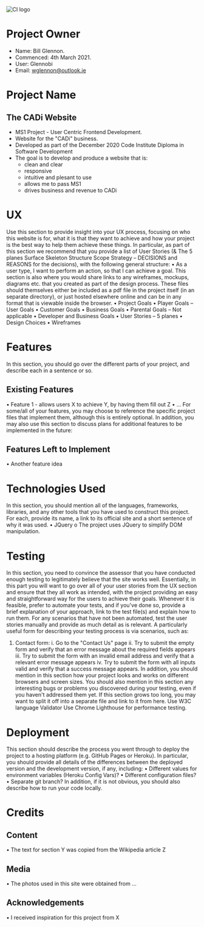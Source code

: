 ![CI logo](https://codeinstitute.s3.amazonaws.com/fullstack/ci_logo_small.png)
# Project Owner
* Name: Bill Glennon.
* Commenced: 4th March 2021.
* User: Glennobi
* Email: wglennon@outlook.ie

# Project Name
## The CADi Website
* MS1 Project - User Centric Frontend Development.
* Website for the "CADi" business.
* Developed as part of the December 2020 Code Institute Diploma in Software Development
* The goal is to develop and produce a website that is: 
    * clean and clear
    * responsive
    * intuitive and plesant to use
    * allows me to pass MS1
    * drives business and revenue to CADi

# UX
Use this section to provide insight into your UX process, focusing on who this website is for, what it is that they want to achieve and how your project is the best way to help them achieve these things.
In particular, as part of this section we recommend that you provide a list of User Stories (& The 5 planes Surface Skeleton Structure Scope Strategy – DECISIONS and REASONS for the decisions), with the following general structure:
•	As a user type, I want to perform an action, so that I can achieve a goal.
This section is also where you would share links to any wireframes, mockups, diagrams etc. that you created as part of the design process. These files should themselves either be included as a pdf file in the project itself (in an separate directory), or just hosted elsewhere online and can be in any format that is viewable inside the browser.
•	Project Goals
•	Player Goals – User Goals
•	Customer Goals
•	Business Goals
•	Parental Goals – Not applicable
•	Developer and Business Goals
•	User Stories – 5 planes
•	Design Choices
•	Wireframes

# Features
In this section, you should go over the different parts of your project, and describe each in a sentence or so.

## Existing Features
•	Feature 1 - allows users X to achieve Y, by having them fill out Z
•	...
For some/all of your features, you may choose to reference the specific project files that implement them, although this is entirely optional.
In addition, you may also use this section to discuss plans for additional features to be implemented in the future:

## Features Left to Implement
•	Another feature idea

# Technologies Used
In this section, you should mention all of the languages, frameworks, libraries, and any other tools that you have used to construct this project. For each, provide its name, a link to its official site and a short sentence of why it was used.
•	JQuery
o	The project uses JQuery to simplify DOM manipulation.

# Testing
In this section, you need to convince the assessor that you have conducted enough testing to legitimately believe that the site works well. Essentially, in this part you will want to go over all of your user stories from the UX section and ensure that they all work as intended, with the project providing an easy and straightforward way for the users to achieve their goals.
Whenever it is feasible, prefer to automate your tests, and if you've done so, provide a brief explanation of your approach, link to the test file(s) and explain how to run them.
For any scenarios that have not been automated, test the user stories manually and provide as much detail as is relevant. A particularly useful form for describing your testing process is via scenarios, such as:
1.	Contact form:
i.	Go to the "Contact Us" page
ii.	Try to submit the empty form and verify that an error message about the required fields appears
iii.	Try to submit the form with an invalid email address and verify that a relevant error message appears
iv.	Try to submit the form with all inputs valid and verify that a success message appears.
In addition, you should mention in this section how your project looks and works on different browsers and screen sizes.
You should also mention in this section any interesting bugs or problems you discovered during your testing, even if you haven't addressed them yet.
If this section grows too long, you may want to split it off into a separate file and link to it from here.
Use W3C language Validator
Use Chrome Lighthouse for performance testing.

# Deployment
This section should describe the process you went through to deploy the project to a hosting platform (e.g. GitHub Pages or Heroku).
In particular, you should provide all details of the differences between the deployed version and the development version, if any, including:
•	Different values for environment variables (Heroku Config Vars)?
•	Different configuration files?
•	Separate git branch?
In addition, if it is not obvious, you should also describe how to run your code locally.

# Credits
## Content
•	The text for section Y was copied from the Wikipedia article Z
## Media
•	The photos used in this site were obtained from ...
## Acknowledgements
•	I received inspiration for this project from X